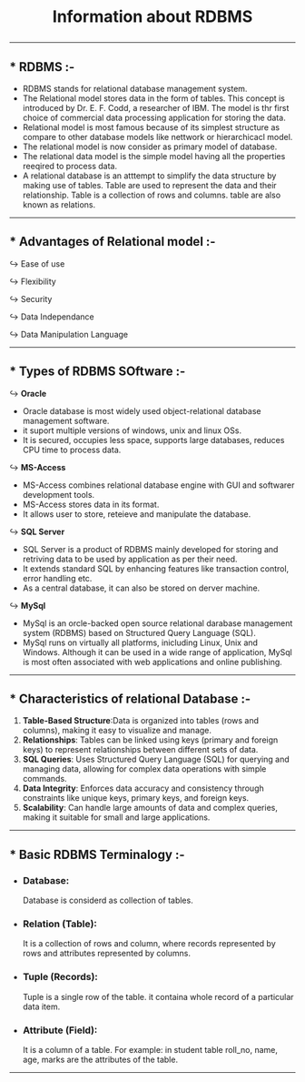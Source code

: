 # <p align="center"> Information about RDBMS </p>
<!------------------------------------------------------------->
----------------------------------------------------------------------------------------------------------------------------------------------
## * RDBMS :-
- RDBMS stands for relational database management system.
- The Relational model stores data in the form of tables. This concept is introduced by Dr. E. F. Codd, a researcher of IBM. The model is thr first choice of commercial data processing application for storing the  data.
- Relational model is most famous because of its simplest structure as compare to other database models like nettwork or hierarchicacl model.
- The relational model is now consider as primary model of database.
- The relational data model is the simple model having all the properties reeqired to process data.
- A relational database is an atttempt to simplify the data structure by making use of tables. Table are used to represent the data and their relationship. Table is a collection of rows and columns. table are also known as relations.

<!------------------------------------------------------------->
----------------------------------------------------------------------------------------------------------------------------------------------
## * Advantages of Relational model :-
  ↪ Ease of use
  
  ↪ Flexibility
  
  ↪ Security

  ↪ Data Independance

  ↪ Data Manipulation Language
   
<!------------------------------------------------------------->
----------------------------------------------------------------------------------------------------------------------------------------------

## * Types of RDBMS SOftware :-

  ↪ **Oracle**
  - Oracle database is most widely used object-relational database management software.
  - it suport multiple versions of windows, unix and linux OSs.
  - It is secured, occupies less space, supports large databases, reduces CPU time to process data. 
  
  ↪ **MS-Access**
  - MS-Access combines relational database engine with GUI and softwarer development tools.
  - MS-Access stores data in its format.
  - It allows user to store, reteieve and manipulate the database. 
  
  ↪ **SQL Server**
  - SQL Server is a product of RDBMS mainly developed for storing and retriving data to be used by application as per their need.
  - It extends standard SQL by enhancing features like transaction control, error handling etc.
  - As a central database, it can also be stored on derver machine.

  ↪ **MySql**
  - MySql is an orcle-backed open source relational darabase management system (RDBMS) based on Structured Query Language (SQL).
  - MySql runs on virtually all platforms, inicluding Linux, Unix and Windows. Although it can be used in a wide range of application, MySql  is most often associated with web applications and online publishing.

<!------------------------------------------------------------->
----------------------------------------------------------------------------------------------------------------------------------------------
## * Characteristics of relational Database :-

1. **Table-Based Structure**:Data is organized into tables (rows and columns), making it easy to visualize and manage.
2. **Relationships**: Tables can be linked using keys (primary and foreign keys) to represent relationships between different sets of data.
3. **SQL Queries**: Uses Structured Query Language (SQL) for querying and managing data, allowing for complex data operations with simple commands.
4. **Data Integrity**: Enforces data accuracy and consistency through constraints like unique keys, primary keys, and foreign keys.
5. **Scalability**: Can handle large amounts of data and complex queries, making it suitable for small and large applications.

<!------------------------------------------------------------->
----------------------------------------------------------------------------------------------------------------------------------------------
## * Basic RDBMS Terminalogy :-
- ### Database:

  Database is considerd as collection of tables.
 
- ### Relation (Table):

  It is a collection of rows and column, where records represented by rows and attributes represented by columns.

- ### Tuple (Records):

  Tuple is a single row of the table. it containa whole record of a particular data item.

- ### Attribute (Field):

  It is a column of a table. For example: in student table roll_no, name, age, marks are the attributes of the table.

<!------------------------------------------------------------->
----------------------------------------------------------------------------------------------------------------------------------------------
